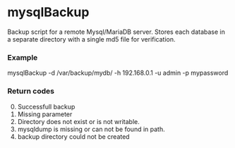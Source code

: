 # mysqlBackup
Backup script for a remote Mysql/MariaDB server. Stores each database in a separate directory with a single md5 file for verification.

### Example
mysqlBackup -d /var/backup/mydb/ -h 192.168.0.1 -u admin -p mypassword

### Return codes
0) Successfull backup
1) Missing parameter
2) Directory does not exist or is not writable.
3) mysqldump is missing or can not be found in path.
4) backup directory could not be created
